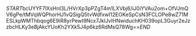 $START$bcUYYF7lXsHnI3L/HVrXp3pPZgT4m1LXVbj6/iJ0iYVAu2om+OfVJmQV6gPe/tMVqWQPhorHJ1vQSigQ5tvWdfxwI12EOKeSpCsN3FCLOPe8wZ71MESLkpWMThbqog6E9iR8yrPewI9Ncx7JklJvIHNwiduchKH039opL3Guyr2eJzzbcHLKy3eBjAkcYUoKh2YXk5J4p6kz6RdMsQ78Wg==$END$